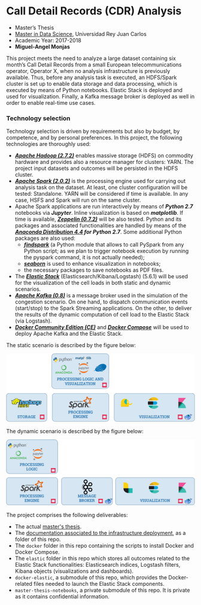 # Call Detail Records (CDR) Analysis

* Master’s Thesis
* [Master in Data Science](http://www.masterdatascience.es/), Universidad Rey Juan Carlos
* Academic Year: 2017-2018
* **Miguel-Angel Monjas**

This project meets the need to analyze a large dataset containing six month’s Call Detail Records from a small European telecommunications operator, Operator X, when no analysis infrastructure is previously available. Thus, before any analysis task is executed, an HDFS/Spark cluster is set up to enable data storage and data processing, which is executed by means of Python notebooks. Elastic Stack is deployed and used for visualization. Finally, a Kafka message broker is deployed as well in order to enable real-time use cases.

### Technology selection
Technology selection is driven by requirements but also by budget, by competence, and by personal preferences. In this project, the following technologies are thoroughly used:
* ***[Apache Hadoop (2.7.2)](http://hadoop.apache.org/docs/r2.7.4/)*** enables massive storage (HDFS) on commodity hardware and provides also a resource manager for clusters: YARN. The project input datasets and outcomes will be persisted in the HDFS cluster.
* ***[Apache Spark (2.0.2)](https://spark.apache.org/releases/spark-release-2-0-2.html)*** is the processing engine used for carrying out analysis task on the dataset. At least, one cluster configuration will be tested: Standalone. YARN will be considered if time is available. In any case, HSFS and Spark will run on the same cluster.
* Apache Spark applications are run interactively by means of ***Python 2.7*** notebooks via ***Jupyter***. Inline visualization is based on ***matplotlib***. If time is available, ***[Zeppelin (0.7.2)](https://zeppelin.apache.org/docs/0.7.2/)*** will be also tested. Python and its packages and associated functionalities are handled by means of the ***[Anaconda Distribution 4.4](https://www.anaconda.com/distribution/) for Python 2.7***. Some additional Python packages are also used:
  * ***[findspark](https://github.com/minrk/findspark)*** (a Python module that allows to call PySpark from any Python script; as we plan to trigger notebook execution by running the pyspark command, it is not actually needed);
  * ***[seaborn](https://seaborn.pydata.org/)*** is used to enhance visualization in notebooks;
  * the necessary packages to save notebooks as PDF files.
* The ***[Elastic Stack](https://www.elastic.co/products)*** (Elasticsearch/Kibana/Logstash) (5.6.1) will be used for the visualization of the cell loads in both static and dynamic scenarios.
* ***[Apache Kafka (0.8)](https://kafka.apache.org/)*** is a  message broker used in the simulation of the congestion scenario. On one hand, to dispatch communication events (start/stop) to the Spark Streaming applications. On the other, to deliver the results of the dynamic computation of cell load to the Elastic Stack (via Logstash).
* ***[Docker Community Edition (CE)](https://www.docker.com/community-edition)*** and ***[Docker Compose](https://docs.docker.com/compose/)*** will be used to deploy Apache Kafka and the Elastic Stack.

The static scenario is described by the figure below:

![Static scenario](./doc/images/Static-Technology.PNG)

The dynamic scenario is described by the figure below:

![Dynamic scenario](./doc/images/Dynamic-Technology.PNG)

The project comprises the following deliverables:
* The actual [master's thesis](./Masters_thesis_Miguel-Angel_Monjas_v1.02.docx).
* The [documentation associated to the infrastructure deployment](./doc/infrastructure.md), as a folder of this repo.
* The `docker` folder in this repo containing the scripts to install Docker and Docker Compose.
* The `elastic` folder in this repo which stores all outcomes related to the Elastic Stack functionalities: Elasticsearch indices, Logstash filters, Kibana objects (visualizations and dashboards).
* `docker-elastic`, a submodule of this repo, which provides the Docker-related files needed to launch the Elastic Stack components.
* `master-thesis-notebooks`, a private submodule of this repo. It is private as it contains confidential information. 